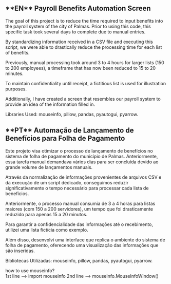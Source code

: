 <h2>**EN** Payroll Benefits Automation Screen</h2>

The goal of this project is to reduce the time required to input benefits into the payroll system of the city of Palmas. Prior to using this code, this specific task took several days to complete due to manual entries.

By standardizing information received in a CSV file and executing this script, we were able to drastically reduce the processing time for each list of benefits.

Previously, manual processing took around 3 to 4 hours for larger lists (150 to 200 employees), a timeframe that has now been reduced to 15 to 20 minutes.

To maintain confidentiality until receipt, a fictitious list is used for illustration purposes.

Additionally, I have created a screen that resembles our payroll system to provide an idea of the information filled in.

Libraries Used: mouseinfo, pillow, pandas, pyautogui, pyarrow.


<h2>**PT** Automação de Lançamento de Benefícios para Folha de Pagamento</h2>

Este projeto visa otimizar o processo de lançamento de benefícios no sistema de folha de pagamento do município de Palmas. Anteriormente, essa tarefa manual demandava vários dias para ser concluída devido ao grande volume de lançamentos manuais.

Através da normalização de informações provenientes de arquivos CSV e da execução de um script dedicado, conseguimos reduzir significativamente o tempo necessário para processar cada lista de benefícios.

Anteriormente, o processo manual consumia de 3 a 4 horas para listas maiores (com 150 a 200 servidores), um tempo que foi drasticamente reduzido para apenas 15 a 20 minutos.

Para garantir a confidencialidade das informações até o recebimento, utilizei uma lista fictícia como exemplo.

Além disso, desenvolvi uma interface que replica o ambiente do sistema de folha de pagamento, oferecendo uma visualização das informações que são inseridas.

Bibliotecas Utilizadas: mouseinfo, pillow, pandas, pyautogui, pyarrow.

how to use mouseinfo?  
   1st line --> import mouseinfo
   2nd line --> mouseinfo.MouseInfoWindow()
